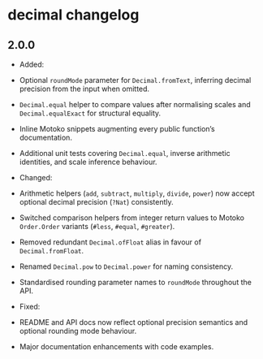 # decimal changelog

## 2.0.0

* Added:
* Optional `roundMode` parameter for `Decimal.fromText`, inferring decimal precision from the input when omitted.
* `Decimal.equal` helper to compare values after normalising scales and `Decimal.equalExact` for structural equality.
* Inline Motoko snippets augmenting every public function’s documentation.
* Additional unit tests covering `Decimal.equal`, inverse arithmetic identities, and scale inference behaviour.

* Changed:
* Arithmetic helpers (`add`, `subtract`, `multiply`, `divide`, `power`) now accept optional decimal precision (`?Nat`) consistently.
* Switched comparison helpers from integer return values to Motoko `Order.Order` variants (`#less`, `#equal`, `#greater`).
* Removed redundant `Decimal.ofFloat` alias in favour of `Decimal.fromFloat`.
* Renamed `Decimal.pow` to `Decimal.power` for naming consistency.
* Standardised rounding parameter names to `roundMode` throughout the API.

* Fixed:
* README and API docs now reflect optional precision semantics and optional rounding mode behaviour.
* Major documentation enhancements with code examples.